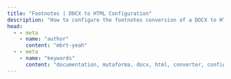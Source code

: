 ```yaml
---
title: "Footnotes | DOCX to HTML Configuration"
description: "How to configure the footnotes conversion of a DOCX to HTML converter."
head:
  - - meta
    - name: "author"
      content: "mbrt-yeah"
  - - meta
    - name: "keywords"
      content: "documentation, mutaforma, docx, html, converter, configuration, footnotes"
---
```


<script setup lang="ts">
    import FootnotesPage from "../../../../_pages/configuration/x-to-html/FootnotesPage.vue";
</script>

<FootnotesPage />